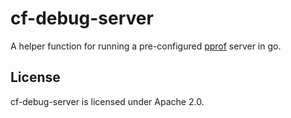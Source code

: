 cf-debug-server
===============

A helper function for running a pre-configured
[pprof](http://golang.org/pkg/net/http/pprof/) server in go.

## License

cf-debug-server is licensed under Apache 2.0.
